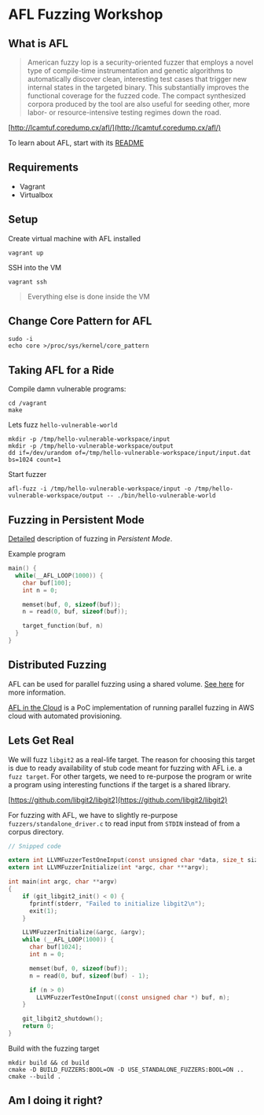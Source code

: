 # AFL Fuzzing Workshop

## What is AFL

> American fuzzy lop is a security-oriented fuzzer that employs a novel type of compile-time instrumentation and genetic algorithms to automatically discover clean, interesting test cases that trigger new internal states in the targeted binary. This substantially improves the functional coverage for the fuzzed code. The compact synthesized corpora produced by the tool are also useful for seeding other, more labor- or resource-intensive testing regimes down the road.

[http://lcamtuf.coredump.cx/afl/](http://lcamtuf.coredump.cx/afl/)

To learn about AFL, start with its [README](http://lcamtuf.coredump.cx/afl/README.txt)

## Requirements

* Vagrant
* Virtualbox

## Setup

Create virtual machine with AFL installed

```
vagrant up
```

SSH into the VM

```
vagrant ssh
```

> Everything else is done inside the VM

## Change Core Pattern for AFL

```
sudo -i
echo core >/proc/sys/kernel/core_pattern
```

## Taking AFL for a Ride

Compile damn vulnerable programs:

```
cd /vagrant
make
```

Lets fuzz `hello-vulnerable-world`

```
mkdir -p /tmp/hello-vulnerable-workspace/input
mkdir -p /tmp/hello-vulnerable-workspace/output
dd if=/dev/urandom of=/tmp/hello-vulnerable-workspace/input/input.dat bs=1024 count=1
```

Start fuzzer

```
afl-fuzz -i /tmp/hello-vulnerable-workspace/input -o /tmp/hello-vulnerable-workspace/output -- ./bin/hello-vulnerable-world
```

## Fuzzing in Persistent Mode

[Detailed](http://lcamtuf.blogspot.com/2015/06/new-in-afl-persistent-mode.html) description of fuzzing in *Persistent Mode*.

Example program

```c
main() {
  while(__AFL_LOOP(1000)) {
    char buf[100];
    int n = 0;

    memset(buf, 0, sizeof(buf));
    n = read(0, buf, sizeof(buf));

    target_function(buf, n)
  }
}
```

## Distributed Fuzzing

AFL can be used for parallel fuzzing using a shared volume. [See here](http://lcamtuf.coredump.cx/afl/README.txt) for more information.

[AFL in the Cloud](https://github.com/abhisek/afl-in-the-cloud) is a PoC implementation of running parallel fuzzing in AWS cloud with automated provisioning.

## Lets Get Real

We will fuzz `libgit2` as a real-life target. The reason for choosing this target is due to ready availability of stub code meant for fuzzing with AFL i.e. a `fuzz target`. For other targets, we need to re-purpose the program or write a program using interesting functions if the target is a shared library.

[https://github.com/libgit2/libgit2](https://github.com/libgit2/libgit2)

For fuzzing with AFL, we have to slightly re-purpose `fuzzers/standalone_driver.c` to read input from `STDIN` instead of from a corpus directory.

```c
// Snipped code

extern int LLVMFuzzerTestOneInput(const unsigned char *data, size_t size);
extern int LLVMFuzzerInitialize(int *argc, char ***argv);

int main(int argc, char **argv)
{
    if (git_libgit2_init() < 0) {
      fprintf(stderr, "Failed to initialize libgit2\n");
      exit(1);
    }

    LLVMFuzzerInitialize(&argc, &argv);
    while (__AFL_LOOP(1000)) {
      char buf[1024];
      int n = 0;

      memset(buf, 0, sizeof(buf));
      n = read(0, buf, sizeof(buf) - 1);

      if (n > 0)
        LLVMFuzzerTestOneInput((const unsigned char *) buf, n);
    }

    git_libgit2_shutdown();
    return 0;
}
```

Build with the fuzzing target

```
mkdir build && cd build
cmake -D BUILD_FUZZERS:BOOL=ON -D USE_STANDALONE_FUZZERS:BOOL=ON ..
cmake --build .
```

## Am I doing it right?

